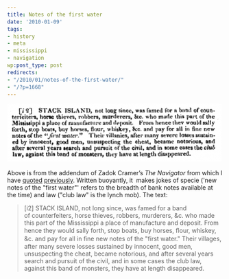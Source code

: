 ```yaml
---
title: Notes of the first water
date: '2010-01-09'
tags:
- history
- meta
- mississippi
- navigation
wp:post_type: post
redirects:
- "/2010/01/notes-of-the-first-water/"
- "/?p=1668"
---
```


![](2010-01-09-Notes-of-the-first-water/navigator-stack-island-500x136.png "The Navigator: Stack Island Text")

Above is from the addendum of Zadok Cramer’s _The Navigator_ from which I have [quoted](http://www.island94.org/2009/10/an-ample-account/) [previously](http://www.island94.org/2009/10/not-another-rogues-nest/). Written buoyantly, it  makes jokes of specie ('new notes of the "first water"' refers to the breadth of bank notes available at the time) and law ("club law" is the lynch mob). The text:

> [i2] STACK ISLAND, not long since, was famed for a band of counterfeiters, horse thieves, robbers, murderers, &c. who made this part of the Mississippi a place of manufacture and deposit. From hence they would sally forth, stop boats, buy horses, ﬂour, whiskey, &c. and pay for all in ﬁne new notes of the "first water." Their villages, after many severe losses sustained by innocent, good men, unsuspecting the cheat, became notorious, and after several years search and pursuit of the civil, and in some cases the club law, against this band of monsters, they have at length disappeared.

